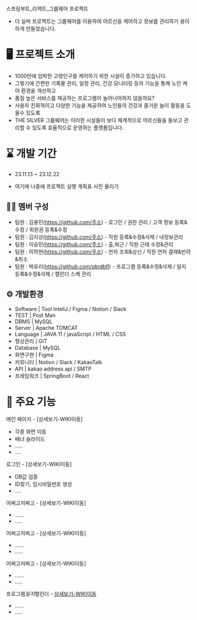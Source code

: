 스프링부트_리액트_그룹웨어 프로젝트

- 더 실버 프로젝트는 그룹웨어를 이용하여 어르신을 케어하고 정보를 관리하기 용이하게 만들었습니다.


# 🖥️ 프로젝트 소개
- 1000만에 임박한 고령인구를 케어하기 위한 시설이 증가하고 있습니다.
- 그렇기에 간편한 기록물 관리, 일정 관리, 건강 모니터링 등의 기능을 통해 노인 케어 환경을 개선하고
- 품질 높은 서비스를 제공하는 프로그램이 늘어나야하지 않을까요?
- 사용자 친화적이고 다양한 기능을 제공하여 노인들의 건강과 즐거운 놀이 활동을 도울수 있도록
- THE SILVER 그룹웨어는 이러한 시설들이 보다 체계적으로 어르신들을 돌보고 관리할 수 있도록 효율적으로 운영하는 플랫폼입니다.


# ⌛ 개발 기간
- 23.11.13 ~ 23.12.22


- 여기에 나중에 프로젝트 실행 계획표 사진 올리기


## 🤼‍♀️ 멤버 구성
- 팀원 : 김용민(https://github.com/주소) - 로그인 / 권한 관리 / 고객 정보 등록&수정 / 회원권 등록&수정
- 팀원 : 김지상(https://github.com/주소) - 직원 등록&수정&삭제 / 내정보관리
- 팀원 : 이승민(https://github.com/주소) - 출,퇴근 / 직원 근태 수정&관리 
- 팀원 : 이하현(https://github.com/주소) - 연차 조회&상신 / 직원 연차 결재&반려&취소
- 팀원 : 박유리(https://github.com/qkrdbfl) - 프로그램 등록&수정&삭제 / 일지 등록&수정&삭제 / 캘린더 스케 관리

## ⚙️ 개발환경
-  Software  | Tool	InteliJ / Figma / Notion / Slack  
-  TEST      |	Post Man
-  DBMS      |	MySQL
-  Server    |	Apache TOMCAT
-  Language  |	JAVA 11 / javaScript / HTML / CSS
-  형상관리   |	GIT
-  Database  |	MySQL
-  화면구현   |  Figma
-  커뮤니티	 |  Notion / Slack  / KakaoTalk
-  API	     |  kakao address api / SMTP
-  프레임워크 |	SpringBoot / React


# 📌 주요 기능
메인 페이지 - [상세보기-WIKI이동]
- 각종 화면 이동
- 배너 슬라이드
- .....
- ....

로그인 - [상세보기-WIKI이동]
- DB값 검증
- ID찾기, 임시비밀번호 생성
- ....
  

어쩌고저쩌고 - [상세보기-WIKI이동]
- ......
- .....


어쩌고저쩌고 - [상세보기-WIKI이동]
- ......
- .....


어쩌고저쩌고 - [상세보기-WIKI이동]
- ......
- .....


프로그램$일지$캘린더 - [상세보기-WIKI이동](https://github.com/KimLeePark5/front/wiki/%ED%94%84%EB%A1%9C%EA%B7%B8%EB%9E%A8&%EC%9D%BC%EC%A7%80&%EC%BA%98%EB%A6%B0%EB%8D%94-%EA%B4%80%EB%A6%AC)
- ......
- .....


